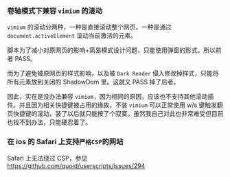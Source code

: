 ### 卷轴模式下兼容 `vimium` 的滚动

`vimium` 的滚动分两种，一种是直接滚动整个网页，一种是通过 `document.activeElement` 滚动当前激活的元素。

脚本为了减小对原网页的影响+简易模式设计问题，只能使用弹窗的形式，所以前者 PASS。

而为了避免被原网页的样式影响，以及被 `Dark Reader` 侵入修改掉样式，只能将所有元素放到关闭的 ShadowDom 里。这就又 PASS 掉了后者。

因此，实在是没办法兼容 `vimium`，因为相同的原因，应该也不支持其他滚动插件。并且因为相关快捷键被占用的缘故，不装 `vimium` 可以正常使用 w/s 键触发翻页快捷键的滚动，装了以后就只能按了个寂寞。虽然我自己对此也非常难受但目前也找不到办法，只能硬忍着了。

### 在 ios 的 Safari 上支持`严格CSP`的网站

Safari 上无法绕过 CSP，参见 <https://github.com/quoid/userscripts/issues/294>

